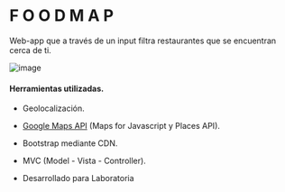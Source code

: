 #  F O O D M A P

Web-app que a través de un input filtra restaurantes que se encuentran cerca de ti.

![image](https://user-images.githubusercontent.com/38758643/47226211-520dee80-d396-11e8-8b2e-c147ffd9df83.png)

#### Herramientas utilizadas.

- Geolocalización.
- [Google Maps API](https://cloud.google.com/maps-platform/maps/?hl=es) (Maps for Javascript y Places API).
- Bootstrap mediante CDN.
- MVC (Model - Vista - Controller).

- Desarrollado para Laboratoria
